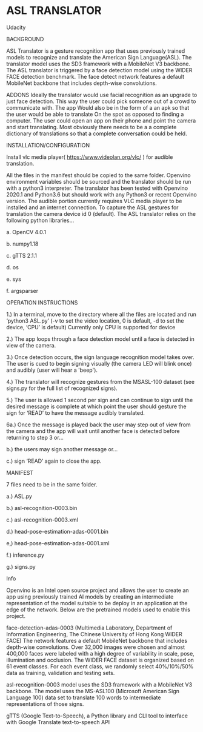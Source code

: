 # ASL TRANSLATOR
Udacity 

BACKGROUND

ASL Translator is a gesture recognition app that uses previously trained models 
to recognize and translate the American Sign Language(ASL). The translator 
model uses the SD3 framework with a MobileNet V3 backbone. The ASL translator is 
triggered by a face detection model using the WIDER FACE detection benchmark. 
The face detect network features a default MobileNet backbone that includes 
depth-wise convolutions.

ADDONS
Ideally the translator would use facial recognition as an upgrade to just face 
detection. This way the user could pick someone out of a crowd to communicate with. The app 
Would also be in the form of a an apk so that the user would be able to translate 
On the spot as opposed to finding a computer. The user could open an app on their 
phone and point the camera and start translating. Most obviously there needs to be a 
a complete dictionary of translations so that a complete conversation could be held.


INSTALLATION/CONFIGURATION

Install vlc media player( https://www.videolan.org/vlc/ ) for audible translation.

All the files in the manifest should be copied to the same folder. Openvino 
environment variables should be sourced and the translator should be run with a 
python3 interpreter. The translator has been tested with Openvino 2020.1 and 
Python3.6 but should work with any Python3 or recent Openvino version. 
The audible portion currently requires VLC media player to be installed and 
an internet connection. To capture the ASL gestures for translation the camera 
device id 0 (default). The ASL translator relies on the following python libraries…

a. OpenCV 4.0.1

b. numpy1.18

c. gTTS 2.1.1

d. os

e. sys

f. argsparser


OPERATION INSTRUCTIONS

1.) In a terminal, move to the directory where all the files are located and run ‘python3 ASL.py’ (-v to set the video location, 0 is default, -d to set the device, ‘CPU’ is default)
Currently only CPU is supported for device

2.) The app loops through a face detection model until a face is detected in view of the camera.

3.) Once detection occurs, the sign language recognition model takes over. The user is cued to begin signing visually (the camera LED will blink once) and audibly (user will hear a 'beep').

4.) The translator will recognize gestures from the MSASL-100 dataset (see 
signs.py for the full list of recognized signs).

5.) The user is allowed 1 second per sign and can continue to sign until 
the desired message is complete at which point the user should gesture the sign for 
‘READ’ to have the message audibly translated.

6a.) Once the message is played back the user may step out of view from the camera and the app will wait until another face is detected before returning to step 3 or...

b.) the users may sign another message or...

c.) sign ‘READ’ again to close the app.

MANIFEST

7 files need to be in the same folder.

a.)  ASL.py

b.)  asl-recognition-0003.bin

c.)  asl-recognition-0003.xml

d.)  head-pose-estimation-adas-0001.bin

e,)  head-pose-estimation-adas-0001.xml

f.)  inference.py

g.)  signs.py


Info

Openvino is an Intel open source project and allows the user to create an app 
using previously trained AI models by creating an intermediate representation 
of the model suitable to be deploy in an application at the edge of the network. 
Below are the pretrained models used to enable this project.

face-detection-adas-0003 (Multimedia Laboratory, Department of Information 
Engineering, The Chinese University of Hong Kong  WIDER FACE)  The network 
features a default MobileNet backbone that includes depth-wise convolutions. 
Over 32,000 images were chosen and almost 400,000 faces were labeled with a 
high degree of variability in scale, pose, illumination and occlusion. The 
WIDER FACE dataset is organized based on 61 event classes. For each event class,
we randomly select 40%/10%/50% data as training, validation and testing sets.

asl-recognition-0003 model uses the SD3 framework with a MobileNet V3 backbone. 
The model uses the MS-ASL100 (Microsoft American Sign Language 100) data set to 
translate 100 words to intermediate representations of those signs. 


gTTS (Google Text-to-Speech), a Python library and CLI tool to interface with 
Google Translate text-to-speech API

